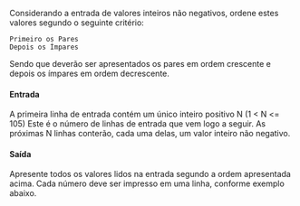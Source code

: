 Considerando a entrada de valores inteiros não negativos, ordene estes valores segundo o seguinte critério:

    Primeiro os Pares
    Depois os Ímpares

Sendo que deverão ser apresentados os pares em ordem crescente e depois os ímpares em ordem decrescente.

#### Entrada

A primeira linha de entrada contém um único inteiro positivo N (1 < N <= 105) Este é o número de linhas de entrada que vem logo a seguir. As próximas N linhas conterão, cada uma delas, um valor inteiro não negativo.

#### Saída

Apresente todos os valores lidos na entrada segundo a ordem apresentada acima. Cada número deve ser impresso em uma linha, conforme exemplo abaixo.
